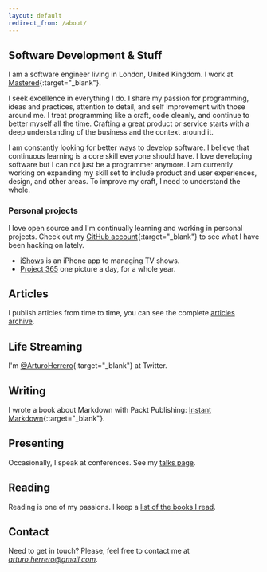 ```yaml
---
layout: default
redirect_from: /about/
---
```


## Software Development & Stuff

I am a software engineer living in London, United Kingdom. I work at [Mastered][1]{:target="_blank"}.

I seek excellence in everything I do. I share my passion for programming, ideas
and practices, attention to detail, and self improvement with those around me.
I treat programming like a craft, code cleanly, and continue to better myself
all the time. Crafting a great product or service starts with a deep
understanding of the business and the context around it.

I am constantly looking for better ways to develop software. I believe that
continuous learning is a core skill everyone should have. I love developing
software but I can not just be a programmer anymore. I am currently working on
expanding my skill set to include product and user experiences, design, and
other areas. To improve my craft, I need to understand the whole.


### Personal projects

I love open source and I'm continually learning and working in personal projects.
Check out my [GitHub account][2]{:target="_blank"} to see what I have been hacking on lately.

- [iShows][8] is an iPhone app to managing TV shows.
- [Project 365][9] one picture a day, for a whole year.


## Articles

I publish articles from time to time, you can see the complete [articles archive][3].


## Life Streaming

I'm [@ArturoHerrero][4]{:target="_blank"} at Twitter.


## Writing

I wrote a book about Markdown with Packt Publishing: [Instant Markdown][5]{:target="_blank"}.


## Presenting

Occasionally, I speak at conferences. See my [talks page][6].


## Reading

Reading is one of my passions. I keep a [list of the books I read][7].


## Contact

Need to get in touch? Please, feel free to contact me at *<arturo.herrero@gmail.com>*.


[1]: https://www.mastered.com/
[2]: https://github.com/arturoherrero
[3]: /articles
[4]: https://twitter.com/ArturoHerrero
[5]: https://www.packtpub.com/web-development/instant-markdown-instant
[6]: /talks
[7]: /books
[8]: /ishows
[9]: /365
